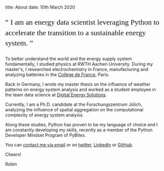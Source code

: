 title: About
date: 10th March 2020
<p style = "font-family:georgia,garamond,serif;font-size:24px;line-height:1.4">
<q>
I am an energy data scientist leveraging Python to accelerate the transition to a sustainable energy system.
</q>
</p>

To better understand the world and the energy supply system fundamentally, I studied physics at RWTH Aachen University. During my master's, I researched electrochemistry in France, manufacturing and analyzing batteries in the [Collège de France](https://www.college-de-france.fr), Paris.

Back in Germany, I wrote my master thesis on the influence of weather patterns on energy system analysis and worked as a student employee in the team data science at [Digital Energy Solutions](https://www.digital-energysolutions.de/en/).

Currently, I am a Ph.D. candidate at the Forschungszentrum Jülich, analyzing the influence of spatial aggregation on the computational complexity of energy system analysis.

Along these studies, Python has proven to be my language of choice and I am constantly developing my skills, recently as a member of the Python Developer Mindset Program of PyBites.

You can [contact me via email](mailto:dev@robin-beer.de) or on [twitter](https://twitter.com/R_E_Beer), [LinkedIn](https://www.linkedin.com/in/robin-beer-7595b680/) or [GitHub](https://github.com/Zaubeerer).

Cheers!

Robin

<!-- #TODO: Twitter, linkedin, Github icons -->
